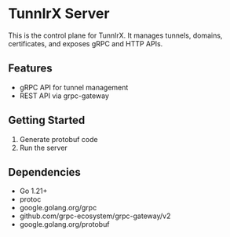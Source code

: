 # TunnlrX Server

This is the control plane for TunnlrX. It manages tunnels, domains, certificates, and exposes gRPC and HTTP APIs.

## Features
- gRPC API for tunnel management
- REST API via grpc-gateway

## Getting Started
1. Generate protobuf code
2. Run the server

## Dependencies
- Go 1.21+
- protoc
- google.golang.org/grpc
- github.com/grpc-ecosystem/grpc-gateway/v2
- google.golang.org/protobuf
